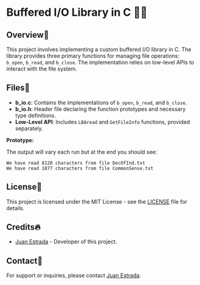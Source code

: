 # Buffered I/O Library in C 🧞‍♂️

## Overview🤗

This project involves implementing a custom buffered I/O library in C. The library provides three primary functions for managing file operations: `b_open`, `b_read`, and `b_close`. The implementation relies on low-level APIs to interact with the file system.

## Files🙌

- **b_io.c**: Contains the implementations of `b_open`, `b_read`, and `b_close`.
- **b_io.h**: Header file declaring the function prototypes and necessary type definitions.
- **Low-Level API**: Includes `LBAread` and `GetFileInfo` functions, provided separately.


**Prototype:**

The output will vary each run but at the end you should see:

```
We have read 8120 characters from file DecOfInd.txt
We have read 1877 characters from file CommonSense.txt
```

## License📜

This project is licensed under the MIT License - see the [LICENSE](https://choosealicense.com/licenses/mit/) file for details.

## Credits🔥

- [Juan Estrada](https://github.com/jjestrada2) - Developer of this project.

## Contact🦻

For support or inquiries, please contact [Juan Estrada](mailto:juan5801331@gmail.com).


